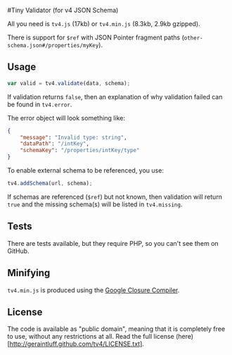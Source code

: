 #Tiny Validator (for v4 JSON Schema)

All you need is ```tv4.js``` (17kb) or ```tv4.min.js``` (8.3kb, 2.9kb gzipped).

There is support for `$ref` with JSON Pointer fragment paths (```other-schema.json#/properties/myKey```).

## Usage

```javascript
var valid = tv4.validate(data, schema);
```

If validation returns ```false```, then an explanation of why validation failed can be found in ```tv4.error```.

The error object will look something like:
```json
{
    "message": "Invalid type: string",
    "dataPath": "/intKey",
    "schemaKey": "/properties/intKey/type"
}
```

To enable external schema to be referenced, you use:
```javascript
tv4.addSchema(url, schema);
```

If schemas are referenced (```$ref```) but not known, then validation will return ```true``` and the missing schema(s) will be listed in ```tv4.missing```.

## Tests

There are tests available, but they require PHP, so you can't see them on GitHub.

## Minifying

```tv4.min.js``` is produced using the [Google Closure Compiler](http://closure-compiler.appspot.com/home).

## License

The code is available as "public domain", meaning that it is completely free to use, without any restrictions at all.  Read the full license (here)[http://geraintluff.github.com/tv4/LICENSE.txt].
